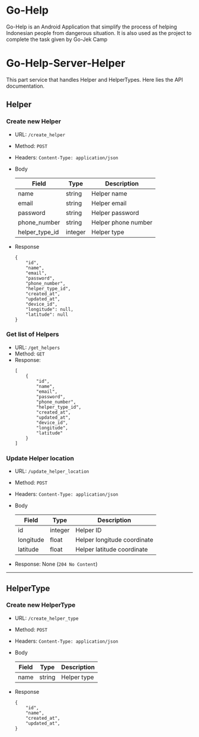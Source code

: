 # Go-Help
Go-Help is an Android Application that simplify the process of helping Indonesian people from dangerous situation. It is also used as the project to complete the task given by Go-Jek Camp   

# Go-Help-Server-Helper
This part service that handles Helper and HelperTypes. Here lies the API documentation.
    
## Helper    
### Create new Helper    
 - URL:  `/create_helper`
 - Method: `POST` 
 - Headers: `Content-Type: application/json`  
 - Body    
  
	 | Field | Type | Description |    
	 | ----- | ---- | ----------- |  
	 | name | string | Helper name |  
	 | email | string | Helper email |  
	 | password | string | Helper password |  
	 | phone_number | string | Helper phone number |
	 | helper_type_id | integer | Helper type |
 - Response
	```
	{
	    "id",
	    "name",
	    "email",
	    "password",
	    "phone_number",
	    "helper_type_id",
	    "created_at",
	    "updated_at",
	    "device_id",
	    "longitude": null,
	    "latitude": null
	}
	```

### Get list of Helpers    
 - URL:  `/get_helpers`
 - Method: `GET` 
 - Response:
	```
	[
		{
			"id",
			"name",
			"email",
			"password",
			"phone_number",
			"helper_type_id",
			"created_at",
			"updated_at",
			"device_id",
			"longitude",
			"latitude"
		}
	]
	```

### Update Helper location   
 - URL:  `/update_helper_location`
 - Method: `POST` 
 - Headers: `Content-Type: application/json`  
 - Body    
  
	 | Field | Type | Description |    
	 | ----- | ---- | ----------- | 
	 | id | integer | Helper ID | 
	 | longitude | float | Helper longitude coordinate |
	 | latitude | float | Helper latitude coordinate |
 - Response:
	None (`204 No Content`)

---  
## HelperType   
### Create new HelperType    
 - URL:  `/create_helper_type`
 - Method: `POST` 
 - Headers: `Content-Type: application/json`  
 - Body    
  
	 | Field | Type | Description |    
	 | ----- | ---- | ----------- |  
	 | name | string | Helper type |  
 - Response
	```
	{
	    "id",
	    "name",
	    "created_at",
	    "updated_at",
	}
	```